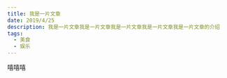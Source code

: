 ```yaml
---
title: 我是一片文章
date: 2019/4/25
description: 我是一片文章我是一片文章我是一片文章我是一片文章我是一片文章的介绍
tags:
  - 美食
  - 娱乐
---
```



嘻嘻嘻